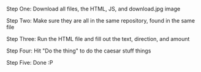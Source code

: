 
Step One: Download all files, the HTML, JS, and download.jpg image

Step Two: Make sure they are all in the same repository, found in the same file 

Step Three: Run the HTML file and fill out the text, direction, and amount

Step Four: Hit "Do the thing" to do the caesar stuff things

Step Five: Done :P
